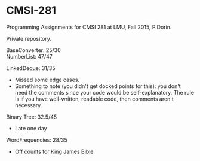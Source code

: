 # CMSI-281
Programming Assignments for CMSI 281 at LMU, Fall 2015, P.Dorin.

Private repository.


BaseConverter: 25/30  
NumberList: 47/47

LinkedDeque: 31/35
  * Missed some edge cases.
  * Something to note (you didn't get docked points for this): you don't need the comments since your code would be self-explanatory. The rule is if you have well-written, readable code, then comments aren't necessary.

Binary Tree: 32.5/45
 * Late one day

WordFrequencies: 28/35
* Off counts for King James Bible

